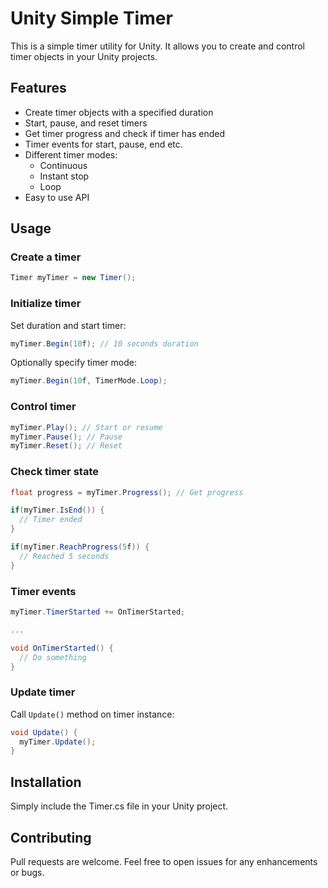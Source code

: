 # Unity Simple Timer

This is a simple timer utility for Unity. It allows you to create and control timer objects in your Unity projects.

## Features

- Create timer objects with a specified duration
- Start, pause, and reset timers
- Get timer progress and check if timer has ended
- Timer events for start, pause, end etc. 
- Different timer modes:
  - Continuous
  - Instant stop 
  - Loop
- Easy to use API

## Usage

### Create a timer

```csharp
Timer myTimer = new Timer();
```

### Initialize timer

Set duration and start timer:

```csharp
myTimer.Begin(10f); // 10 seconds duration
```

Optionally specify timer mode:

```csharp
myTimer.Begin(10f, TimerMode.Loop); 
```

### Control timer

```csharp
myTimer.Play(); // Start or resume
myTimer.Pause(); // Pause
myTimer.Reset(); // Reset
```

### Check timer state

```csharp
float progress = myTimer.Progress(); // Get progress

if(myTimer.IsEnd()) {
  // Timer ended
}

if(myTimer.ReachProgress(5f)) {
  // Reached 5 seconds  
}
```

### Timer events

```csharp
myTimer.TimerStarted += OnTimerStarted;

...

void OnTimerStarted() {
  // Do something
}
```

### Update timer

Call `Update()` method on timer instance:

```csharp
void Update() {
  myTimer.Update();
}
```

## Installation

Simply include the Timer.cs file in your Unity project.

## Contributing

Pull requests are welcome. Feel free to open issues for any enhancements or bugs.
